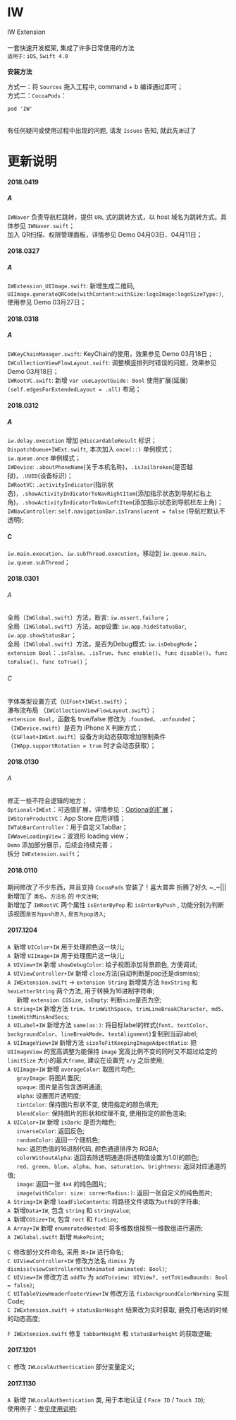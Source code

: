 # IW
IW Extension \
\
一套快速开发框架, 集成了许多日常使用的方法
\
`适用于`: `iOS`, `Swift 4.0`
\
\
**安装方法**

方式一：将 `Sources` 拖入工程中, command + b 编译通过即可；\
方式二：`CocoaPods`：
```
pod 'IW'
```
\
有任何疑问或使用过程中出现的问题, 请发 `Issues` 告知, 就此先`谢`过了


# 更新说明
#### 2018.0419
##### A  
`IWNaver` 负责导航栏跳转，提供 `URL` 式的跳转方式，以 host 域名为跳转方式。具体参见 `IWNaver.swift`；  
加入 QR扫描、权限管理面板，详情参见 Demo 04月03日、04月11日；  
  
#### 2018.0327
##### A
`IWExtension_UIImage.swift`: 新增生成二维码, `UIImage.generateQRCode(withContent:withSize:logoImage:logoSizeType:)`, 使用参见 Demo 03月27日；  
  
#### 2018.0318
##### A

`IWKeyChainManager.swift`: KeyChain的使用，效果参见 Demo 03月18日；  
`IWCollectionViewFlowLayout.swift`: 调整横竖排列时错误的问题，效果参见 Demo 03月18日；  
`IWRootVC.swift`: 新增 `var useLayoutGuide: Bool` 使用扩展(延展) `(self.edgesForExtendedLayout = .all)` 布局；  

  
#### 2018.0312
##### A

`iw.delay.execution` 增加 `@discardableResult` 标识；  
`DispatchQueue+IWExt.swift`, 本次加入 `once(::)` 单例模式；  
`iw.queue.once` 单例模式；  
`IWDevice`: `.aboutPhoneName`(关于本机名称)，`.isJailbroken`(是否越狱)，`.UUID`(设备标识)；  
`IWRootVC`: `.activityIndicator`(指示状态)，`.showActivityIndicatorToNavRightItem`(添加指示状态到导航栏右上角)，`.showActivityIndicatorToNavLeftItem`(添加指示状态到导航栏左上角)；   
`IWNavController`: `self.navigationBar.isTranslucent = false` (导航栏默认不透明);  

#### C 

`iw.main.execution`、`iw.subThread.execution`，移动到  `iw.queue.main`、`iw.queue.subThread`；  

#### 2018.0301
###### A  

全局（`IWGlobal.swift`）方法，断言: `iw.assert.failure`；  
全局（`IWGlobal.swift`）方法，app设置: `iw.app.hideStatusBar`, `iw.app.showStatusBar`；  
全局（`IWGlobal.swift`）方法，是否为Debug模式: `iw.isDebugMode`；  
`extension Bool`：`.isFalse`、`.isTrue`、`func enable()`、`func disable()`、`func toFalse()`、`func toTrue()`；  
  
###### C  

字体类型设置方式（`UIFont+IWExt.swift`）；  
瀑布流布局 （`IWCollectionViewFlowLayout.swift`）；  
`extension Bool`，函数名 true/false 修改为 `.founded`、`.unfounded`； 
（`IWDevice.swift`）是否为 iPhone X 判断方式；  
（`CGFloat+IWExt.swift`）设备方向动态获取增加限制条件（`IWApp.supportRotation = true` 时才会动态获取）；  
  
#### 2018.0130
###### A  

修正一些不符合逻辑的地方；  
`Optional+IWExt`：可选值扩展，详情参见：[Optional的扩展](https://www.iwecon.cc/2018/98.html)；  
`IWStoreProductVC`：App Store 应用详情；  
`IWTabBarController`：用于自定义TabBar；  
`IWWaveLoadingView`：波浪形 loading view；  
`Demo` 添加部分展示，后续会持续完善；  
拆分 `IWExtension.swift`；  

#### 2018.0110
期间修改了不少东西，并且支持 `CocoaPods` 安装了！喜大普奔 折腾了好久 ~_~|||   
新增加了 `类名`、`方法名` 的 `中文注释`;   
新增加了 `IWRootVC` 两个属性 `isEnterByPop` 和 `isEnterByPush` , 功能分别为判断该视图`是否为push进入`, `是否为pop进入`;   

#### 2017.1204
`A`&ensp;新增 `UIColor+IW` 用于处理颜色这一块儿; \
`A`&ensp;新增 `UIImage+IW` 用于处理图片这一块儿; \
`A`&ensp;`UIView+IW` 新增 `showDebugColor`: 给子视图添加背景颜色, 方便调试; \
`A`&ensp;`UIViewController+IW` 新增 `close`方法(自动判断是pop还是dismiss); \
`A`&ensp;`IWExtension.swift` -> `extension String` 新增类方法 `hexString` 和 `hexLetterString` 两个方法, 用于转换为16进制字符串; \
&emsp;&ensp;新增 `extension CGSize`, `isEmpty`: 判断`size`是否为空; \
`A`&ensp;`String+IW` 新增方法 `trim`、`trimWithSpace`、`trimLineBreakCharacter`、`md5`、`timeWithMinsAndSecs`; \
`A`&ensp;`UILabel+IW` 新增方法 `same(as:)`: 将目标label的样式(`font`、`textColor`、`backgroundColor`、`lineBreakMode`、`textAlignment`)复制到当前label; \
`A`&ensp;`UIImageView+IW` 新增方法 `sizeToFitKeepingImageAdpectRatio`: 把 `UIImageView` 的宽高调整为能保持 `image` 宽高比例不变的同时又不超过给定的 `limitSize` 大小的最大`frame`, 建议在设置完 `x/y` 之后使用; \
`A`&ensp;`UIImage+IW` 新增 `averageColor`: 取图片均色; \
&emsp;&ensp;`grayImage`: 将图片置灰; \
&emsp;&ensp;`opaque`: 图片是否包含透明通道; \
&emsp;&ensp;`alpha`: 设置图片透明度; \
&emsp;&ensp;`tintColor`: 保持图片形状不变, 使用指定的颜色填充; \
&emsp;&ensp;`blendColor`: 保持图片的形状和纹理不变, 使用指定的颜色渲染; \
`A`&ensp;`UIColor+IW` 新增 `isDark`: 是否为暗色;\
&emsp;&ensp;`inverseColor`: 返回反色; \
&emsp;&ensp;`randomColor`: 返回一个随机色; \
&emsp;&ensp;`hex`: 返回色值的16进制代码, 颜色通道排序为 RGBA; \
&emsp;&ensp;`colorWithoutAlpha`: 返回去除透明通道(将透明值设置为1.0)的颜色; \
&emsp;&ensp;`red`、`green`、`blue`、`alpha`、`hue`、`saturation`、`brightness`: 返回对应通道的值; \
&emsp;&ensp;`image`: 返回一张 `4x4` 的纯色图片;  
&emsp;&ensp;`image(withColor: size: cornerRadius:)`: 返回一张自定义的纯色图片; \
`A`&ensp;`String+IW` 新增 `loadFileContents`: 将路径文件读取为`utf8`的字符串; \
`A`&ensp;新增`Data+IW`, 包含 `string` 和 `stringValue`; \
`A`&ensp;新增`CGSize+IW`, 包含 `rect` 和 `fixSize`; \
`A`&ensp;`Array+IW` 新增 `enumeratedNested`: 将多维数组按照一维数组进行遍历; \
`A`&ensp;`IWGlobal.swift` 新增 `MakePoint`; 

`C`&ensp;修改部分文件命名, 采用 `类+IW` 进行命名; \
`C`&ensp;`UIViewController+IW` 修改方法名 `dimiss` 为 `dismiss(viewControllerWithAnimated animated: Bool)`; \
`C`&ensp;`UIView+IW` 修改方法 `addTo` 为 `addTo(view: UIView?, setToViewBounds: Bool = false)`; \
`C`&ensp;`UITableViewHeaderFooterView+IW` 修改方法 `fixbackgroundColorWarning` 实现Code; \
`C`&ensp;`IWExtension.swift` -> `statusBarHeight` 结果改为实时获取, 避免打电话的时候的动态高度; 

`F`&ensp;`IWExtension.swift` 修复 `tabbarHeight` 和 `statusBarheight` 的获取逻辑; 

#### 2017.1201
`C`&ensp;修改 `IWLocalAuthentication` 部分变量定义; 

#### 2017.1130
`A`&ensp;新增 `IWLocalAuthentication` 类, 用于本地认证 ( `Face ID` / `Touch ID`); \
使用例子：[参见使用说明](https://www.iwecon.cc/2017/16.html);

